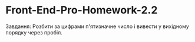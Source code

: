 # Front-End-Pro-Homework-2.2
Завдання:
Розбити за цифрами п'ятизначне число і вивести у вихідному порядку через пробіл.